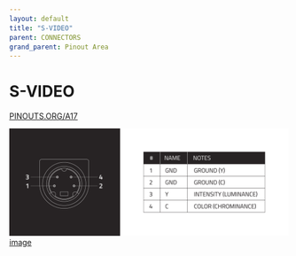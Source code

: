 ```yaml
---
layout: default
title: "S-VIDEO"
parent: CONNECTORS
grand_parent: Pinout Area
---
```


# S-VIDEO

<a href="https://www.PINOUTS.ORG/A17">PINOUTS.ORG/A17</a>

![image](./assets/10.png)  
[image](./assets/10.png)
